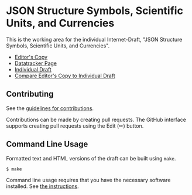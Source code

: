 <!-- regenerate: on (set to off if you edit this file) -->

# JSON Structure Symbols, Scientific Units, and Currencies

This is the working area for the individual Internet-Draft, "JSON Structure Symbols, Scientific Units, and Currencies".

* [Editor's Copy](https://json-structure.github.io/units/#go.draft-vasters-httpapi-json-structure-units.html)
* [Datatracker Page](https://datatracker.ietf.org/doc/draft-vasters-httpapi-json-structure-units)
* [Individual Draft](https://datatracker.ietf.org/doc/html/draft-vasters-httpapi-json-structure-units)
* [Compare Editor's Copy to Individual Draft](https://json-structure.github.io/units/#go.draft-vasters-httpapi-json-structure-units.diff)


## Contributing

See the
[guidelines for contributions](https://github.com/json-structure/units/blob/main/CONTRIBUTING.md).

Contributions can be made by creating pull requests.
The GitHub interface supports creating pull requests using the Edit (✏) button.


## Command Line Usage

Formatted text and HTML versions of the draft can be built using `make`.

```sh
$ make
```

Command line usage requires that you have the necessary software installed.  See
[the instructions](https://github.com/martinthomson/i-d-template/blob/main/doc/SETUP.md).

